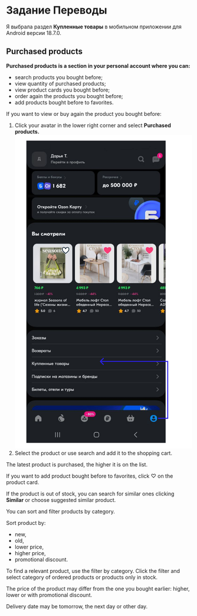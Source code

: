 # Задание Переводы

Я выбрала раздел **Купленные товары** в мобильном приложении для Android версии 18.7.0.

## Purchased products

**Purchased products is a section in your personal account where you can:**

* search products you bought before;  
* view quantity of purchased products;  
* view product cards you bought before;  
* order again the products you bought before;  
* add products bought before to favorites.

If you want to view or buy again the product you bought before:

1. Click your avatar in the lower right corner and select **Purchased** **products.**
![01.jpg](https://github.com/dariatim/Instructions/blob/7efb59f9ebfa9cdf4a88161d3f9a89db882b2753/01.jpg)  
2. Select the product or use search and add it to the shopping cart.

The latest product is purchased, the higher it is on the list.

If you want to add product bought before to favorites, click ♡ on the product card.

If the product is out of stock, you can search for similar ones clicking **Similar** or choose suggested similar product.

You can sort and filter products by category.

Sort product by:
* new,  
* old,  
* lower price,  
* higher price,  
* promotional discount.

To find a relevant product, use the filter by category. Click the filter and select category of ordered products or products only in stock.

The price of the product may differ from the one you bought earlier: higher, lower or with promotional discount.

Delivery date may be tomorrow, the next day or other day. 

